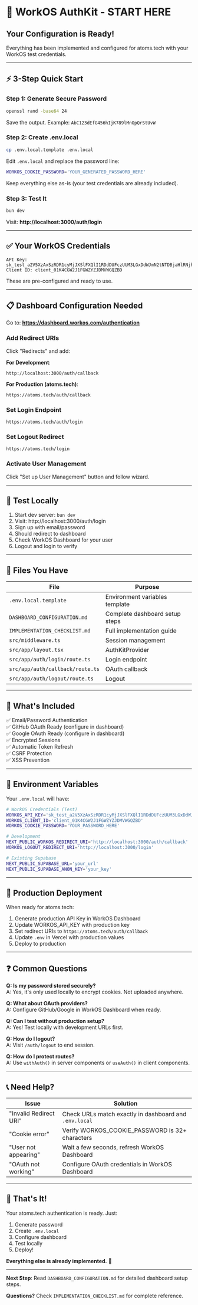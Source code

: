 # 🚀 WorkOS AuthKit - START HERE

## Your Configuration is Ready!

Everything has been implemented and configured for atoms.tech with your WorkOS test credentials.

---

## ⚡ 3-Step Quick Start

### Step 1: Generate Secure Password

```bash
openssl rand -base64 24
```

Save the output. Example: `AbC123dEfG456hIjK789lMnOpQrStUvW`

### Step 2: Create .env.local

```bash
cp .env.local.template .env.local
```

Edit `.env.local` and replace the password line:

```bash
WORKOS_COOKIE_PASSWORD='YOUR_GENERATED_PASSWORD_HERE'
```

Keep everything else as-is (your test credentials are already included).

### Step 3: Test It

```bash
bun dev
```

Visit: **http://localhost:3000/auth/login**

---

## ✅ Your WorkOS Credentials

```
API Key:   sk_test_a2V5XzAxSzRDR1cyMjJXSlFXQlI1RDdDUFczUUM3LGxDdWJmN2tNTDBjaHlRNjhUaEtsalQ0ZTM
Client ID: client_01K4CGW2J1FGWZYZJDMVWGQZBD
```

These are pre-configured and ready to use.

---

## 📋 Dashboard Configuration Needed

Go to: **https://dashboard.workos.com/authentication**

### Add Redirect URIs

Click "Redirects" and add:

**For Development**:

```
http://localhost:3000/auth/callback
```

**For Production (atoms.tech)**:

```
https://atoms.tech/auth/callback
```

### Set Login Endpoint

```
https://atoms.tech/auth/login
```

### Set Logout Redirect

```
https://atoms.tech/login
```

### Activate User Management

Click "Set up User Management" button and follow wizard.

---

## 🧪 Test Locally

1. Start dev server: `bun dev`
2. Visit: http://localhost:3000/auth/login
3. Sign up with email/password
4. Should redirect to dashboard
5. Check WorkOS Dashboard for your user
6. Logout and login to verify

---

## 📁 Files You Have

| File                             | Purpose                        |
| -------------------------------- | ------------------------------ |
| `.env.local.template`            | Environment variables template |
| `DASHBOARD_CONFIGURATION.md`     | Complete dashboard setup steps |
| `IMPLEMENTATION_CHECKLIST.md`    | Full implementation guide      |
| `src/middleware.ts`              | Session management             |
| `src/app/layout.tsx`             | AuthKitProvider                |
| `src/app/auth/login/route.ts`    | Login endpoint                 |
| `src/app/auth/callback/route.ts` | OAuth callback                 |
| `src/app/auth/logout/route.ts`   | Logout                         |

---

## 🎯 What's Included

✅ Email/Password Authentication  
✅ GitHub OAuth Ready (configure in dashboard)  
✅ Google OAuth Ready (configure in dashboard)  
✅ Encrypted Sessions  
✅ Automatic Token Refresh  
✅ CSRF Protection  
✅ XSS Prevention

---

## 🔐 Environment Variables

Your `.env.local` will have:

```bash
# WorkOS Credentials (Test)
WORKOS_API_KEY='sk_test_a2V5XzAxSzRDR1cyMjJXSlFXQlI1RDdDUFczUUM3LGxDdWJmN2tNTDBjaHlRNjhUaEtsalQ0ZTM'
WORKOS_CLIENT_ID='client_01K4CGW2J1FGWZYZJDMVWGQZBD'
WORKOS_COOKIE_PASSWORD='YOUR_PASSWORD_HERE'

# Development
NEXT_PUBLIC_WORKOS_REDIRECT_URI='http://localhost:3000/auth/callback'
WORKOS_LOGOUT_REDIRECT_URI='http://localhost:3000/login'

# Existing Supabase
NEXT_PUBLIC_SUPABASE_URL='your_url'
NEXT_PUBLIC_SUPABASE_ANON_KEY='your_key'
```

---

## 🚀 Production Deployment

When ready for atoms.tech:

1. Generate production API Key in WorkOS Dashboard
2. Update WORKOS_API_KEY with production key
3. Set redirect URIs to `https://atoms.tech/auth/callback`
4. Update `.env` in Vercel with production values
5. Deploy to production

---

## ❓ Common Questions

**Q: Is my password stored securely?**  
A: Yes, it's only used locally to encrypt cookies. Not uploaded anywhere.

**Q: What about OAuth providers?**  
A: Configure GitHub/Google in WorkOS Dashboard when ready.

**Q: Can I test without production setup?**  
A: Yes! Test locally with development URLs first.

**Q: How do I logout?**  
A: Visit `/auth/logout` to end session.

**Q: How do I protect routes?**  
A: Use `withAuth()` in server components or `useAuth()` in client components.

---

## 📞 Need Help?

| Issue                  | Solution                                               |
| ---------------------- | ------------------------------------------------------ |
| "Invalid Redirect URI" | Check URLs match exactly in dashboard and `.env.local` |
| "Cookie error"         | Verify WORKOS_COOKIE_PASSWORD is 32+ characters        |
| "User not appearing"   | Wait a few seconds, refresh WorkOS Dashboard           |
| "OAuth not working"    | Configure OAuth credentials in WorkOS Dashboard        |

---

## 🎉 That's It!

Your atoms.tech authentication is ready. Just:

1. Generate password
2. Create `.env.local`
3. Configure dashboard
4. Test locally
5. Deploy!

**Everything else is already implemented.** 🚀

---

**Next Step**: Read `DASHBOARD_CONFIGURATION.md` for detailed dashboard setup steps.

**Questions?** Check `IMPLEMENTATION_CHECKLIST.md` for complete reference.

